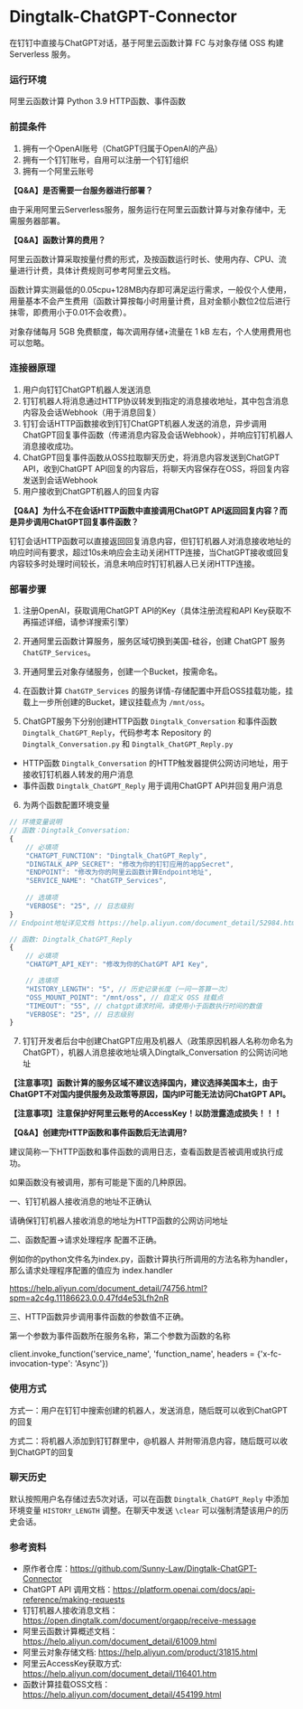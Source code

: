 # Dingtalk-ChatGPT-Connector
在钉钉中直接与ChatGPT对话，基于阿里云函数计算 FC 与对象存储 OSS 构建 Serverless 服务。

### 运行环境
阿里云函数计算 Python 3.9 HTTP函数、事件函数

### 前提条件
1. 拥有一个OpenAI账号（ChatGPT归属于OpenAI的产品）
2. 拥有一个钉钉账号，自用可以注册一个钉钉组织
3. 拥有一个阿里云账号

**【Q&A】是否需要一台服务器进行部署？**

由于采用阿里云Serverless服务，服务运行在阿里云函数计算与对象存储中，无需服务器部署。

**【Q&A】函数计算的费用？**

阿里云函数计算采取按量付费的形式，及按函数运行时长、使用内存、CPU、流量进行计费，具体计费规则可参考阿里云文档。

函数计算实测最低的0.05cpu+128MB内存即可满足运行需求，一般仅个人使用，用量基本不会产生费用（函数计算按每小时用量计费，且对金额小数位2位后进行抹零，即费用小于0.01不会收费）。

对象存储每月 5GB 免费额度，每次调用存储+流量在 1 kB 左右，个人使用费用也可以忽略。

### 连接器原理
1. 用户向钉钉ChatGPT机器人发送消息
2. 钉钉机器人将消息通过HTTP协议转发到指定的消息接收地址，其中包含消息内容及会话Webhook（用于消息回复）
3. 钉钉会话HTTP函数接收到钉钉ChatGPT机器人发送的消息，异步调用ChatGPT回复事件函数（传递消息内容及会话Webhook），并响应钉钉机器人消息接收成功。
4. ChatGPT回复事件函数从OSS拉取聊天历史，将消息内容发送到ChatGPT API，收到ChatGPT API回复的内容后，将聊天内容保存在OSS，将回复内容发送到会话Webhook
5. 用户接收到ChatGPT机器人的回复内容

**【Q&A】为什么不在会话HTTP函数中直接调用ChatGPT API返回回复内容？而是异步调用ChatGPT回复事件函数？**

钉钉会话HTTP函数可以直接返回回复消息内容，但钉钉机器人对消息接收地址的响应时间有要求，超过10s未响应会主动关闭HTTP连接，当ChatGPT接收或回复内容较多时处理时间较长，消息未响应时钉钉机器人已关闭HTTP连接。

### 部署步骤

1. 注册OpenAI，获取调用ChatGPT API的Key（具体注册流程和API Key获取不再描述详细，请参详搜索引擎）

2. 开通阿里云函数计算服务，服务区域切换到美国-硅谷，创建 ChatGPT 服务 `ChatGTP_Services`。

3. 开通阿里云对象存储服务，创建一个Bucket，按需命名。

4. 在函数计算 `ChatGTP_Services` 的服务详情-存储配置中开启OSS挂载功能，挂载上一步所创建的Bucket，建议挂载点为 `/mnt/oss`。

5. ChatGPT服务下分别创建HTTP函数 `Dingtalk_Conversation` 和事件函数 `Dingtalk_ChatGPT_Reply`，代码参考本 Repository 的`Dingtalk_Conversation.py` 和 `Dingtalk_ChatGPT_Reply.py`
* HTTP函数 `Dingtalk_Conversation` 的HTTP触发器提供公网访问地址，用于接收钉钉机器人转发的用户消息
* 事件函数 `Dingtalk_ChatGPT_Reply` 用于调用ChatGPT API并回复用户消息

6. 为两个函数配置环境变量
```javascript
// 环境变量说明
// 函数：Dingtalk_Conversation:
{
    // 必填项
    "CHATGPT_FUNCTION": "Dingtalk_ChatGPT_Reply",
    "DINGTALK_APP_SECRET": "修改为你的钉钉应用的appSecret",
    "ENDPOINT": "修改为你的阿里云函数计算Endpoint地址",
    "SERVICE_NAME": "ChatGTP_Services",
    
    // 选填项
    "VERBOSE": "25", // 日志级别
}
// Endpoint地址详见文档 https://help.aliyun.com/document_detail/52984.html

// 函数: Dingtalk_ChatGPT_Reply
{
    // 必填项
    "CHATGPT_API_KEY": "修改为你的ChatGPT API Key",

    // 选填项
    "HISTORY_LENGTH": "5", // 历史记录长度（一问一答算一次）
    "OSS_MOUNT_POINT": "/mnt/oss", // 自定义 OSS 挂载点
    "TIMEOUT": "55", // chatgpt请求时间，请使用小于函数执行时间的数值
    "VERBOSE": "25", // 日志级别
}
```

7. 钉钉开发者后台中创建ChatGPT应用及机器人（政策原因机器人名称勿命名为ChatGPT），机器人消息接收地址填入Dingtalk_Conversation 的公网访问地址

**【注意事项】函数计算的服务区域不建议选择国内，建议选择美国本土，由于ChatGPT不对国内提供服务及政策等原因，国内IP可能无法访问ChatGPT API。**

**【注意事项】注意保护好阿里云账号的AccessKey！以防泄露造成损失！！！**

**【Q&A】创建完HTTP函数和事件函数后无法调用?**

建议简称一下HTTP函数和事件函数的调用日志，查看函数是否被调用或执行成功。

如果函数没有被调用，那有可能是下面的几种原因。

一、钉钉机器人接收消息的地址不正确认

请确保钉钉机器人接收消息的地址为HTTP函数的公网访问地址

二、函数配置->请求处理程序 配置不正确。

例如你的python文件名为index.py，函数计算执行所调用的方法名称为handler，那么请求处理程序配置的值应为 index.handler

https://help.aliyun.com/document_detail/74756.html?spm=a2c4g.11186623.0.0.47fd4e53Lfh2nR

三、HTTP函数异步调用事件函数的参数值不正确。

第一个参数为事件函数所在服务名称，第二个参数为函数的名称

client.invoke_function('service_name', 'function_name', headers = {'x-fc-invocation-type': 'Async'})

### 使用方式

方式一：用户在钉钉中搜索创建的机器人，发送消息，随后既可以收到ChatGPT的回复

方式二：将机器人添加到钉钉群里中，@机器人 并附带消息内容，随后既可以收到ChatGPT的回复

### 聊天历史

默认按照用户名存储过去5次对话，可以在函数 `Dingtalk_ChatGPT_Reply` 中添加环境变量 `HISTORY_LENGTH` 调整。在聊天中发送 `\clear` 可以强制清楚该用户的历史会话。

### 参考资料
* 原作者仓库：https://github.com/Sunny-Law/Dingtalk-ChatGPT-Connector
* ChatGPT API 调用文档：https://platform.openai.com/docs/api-reference/making-requests
* 钉钉机器人接收消息文档：https://open.dingtalk.com/document/orgapp/receive-message
* 阿里云函数计算概述文档：https://help.aliyun.com/document_detail/61009.html
* 阿里云对象存储文档: https://help.aliyun.com/product/31815.html
* 阿里云AccessKey获取方式: https://help.aliyun.com/document_detail/116401.htm
* 函数计算挂载OSS文档：https://help.aliyun.com/document_detail/454199.html
